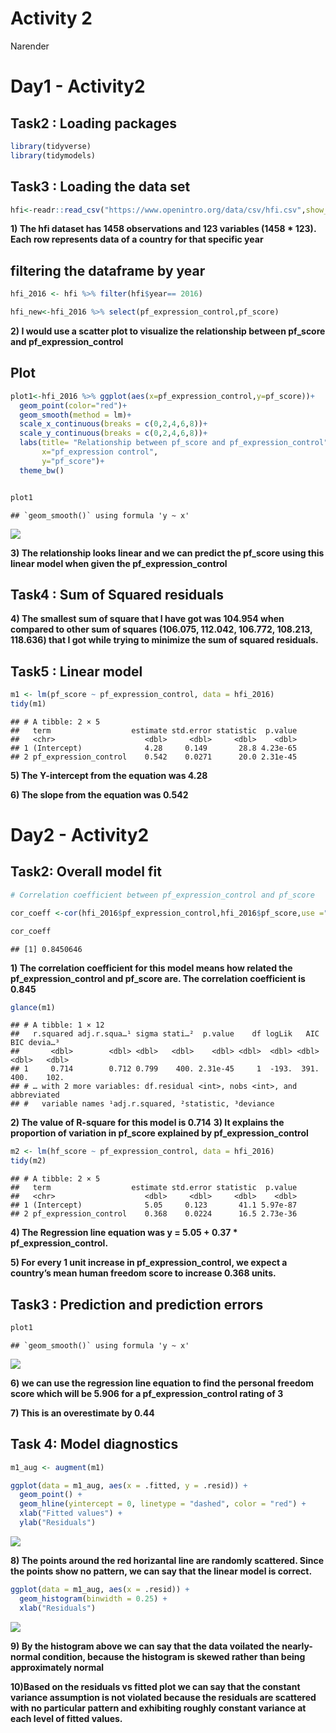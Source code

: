 Activity 2
================
Narender

# Day1 - Activity2

## Task2 : Loading packages

``` r
library(tidyverse)
library(tidymodels)
```

## Task3 : Loading the data set

``` r
hfi<-readr::read_csv("https://www.openintro.org/data/csv/hfi.csv",show_col_types = FALSE)
```

**1) The hfi dataset has 1458 observations and 123 variables (1458 \*
123). Each row represents data of a country for that specific year**

## filtering the dataframe by year

``` r
hfi_2016 <- hfi %>% filter(hfi$year== 2016)

hfi_new<-hfi_2016 %>% select(pf_expression_control,pf_score)
```

**2) I would use a scatter plot to visualize the relationship between
pf\_score and pf\_expression\_control**

## Plot

``` r
plot1<-hfi_2016 %>% ggplot(aes(x=pf_expression_control,y=pf_score))+
  geom_point(color="red")+
  geom_smooth(method = lm)+
  scale_x_continuous(breaks = c(0,2,4,6,8))+
  scale_y_continuous(breaks = c(0,2,4,6,8))+
  labs(title= "Relationship between pf_score and pf_expression_control",
       x="pf_expression control",
       y="pf_score")+
  theme_bw()


plot1
```

    ## `geom_smooth()` using formula 'y ~ x'

![](activity02-day01_files/figure-gfm/unnamed-chunk-5-1.png)<!-- -->

**3) The relationship looks linear and we can predict the pf\_score
using this linear model when given the pf\_expression\_control**

## Task4 : Sum of Squared residuals

**4) The smallest sum of square that I have got was 104.954 when
compared to other sum of squares (106.075, 112.042, 106.772, 108.213,
118.636) that I got while trying to minimize the sum of squared
residuals.**

## Task5 : Linear model

``` r
m1 <- lm(pf_score ~ pf_expression_control, data = hfi_2016)
tidy(m1)
```

    ## # A tibble: 2 × 5
    ##   term                  estimate std.error statistic  p.value
    ##   <chr>                    <dbl>     <dbl>     <dbl>    <dbl>
    ## 1 (Intercept)              4.28     0.149       28.8 4.23e-65
    ## 2 pf_expression_control    0.542    0.0271      20.0 2.31e-45

**5) The Y-intercept from the equation was 4.28**

**6) The slope from the equation was 0.542**

# Day2 - Activity2

## Task2: Overall model fit

``` r
# Correlation coefficient between pf_expression_control and pf_score

cor_coeff <-cor(hfi_2016$pf_expression_control,hfi_2016$pf_score,use ="everything",method = c("pearson","kendall","spearman"))

cor_coeff
```

    ## [1] 0.8450646

**1) The correlation coefficient for this model means how related the
pf\_expression\_control and pf\_score are. The correlation coefficient
is 0.845**

``` r
glance(m1)
```

    ## # A tibble: 1 × 12
    ##   r.squared adj.r.squa…¹ sigma stati…²  p.value    df logLik   AIC   BIC devia…³
    ##       <dbl>        <dbl> <dbl>   <dbl>    <dbl> <dbl>  <dbl> <dbl> <dbl>   <dbl>
    ## 1     0.714        0.712 0.799    400. 2.31e-45     1  -193.  391.  400.    102.
    ## # … with 2 more variables: df.residual <int>, nobs <int>, and abbreviated
    ## #   variable names ¹​adj.r.squared, ²​statistic, ³​deviance

**2) The value of R-square for this model is 0.714** **3) It explains
the proportion of variation in pf\_score explained by
pf\_expression\_control**

``` r
m2 <- lm(hf_score ~ pf_expression_control, data = hfi_2016)
tidy(m2)
```

    ## # A tibble: 2 × 5
    ##   term                  estimate std.error statistic  p.value
    ##   <chr>                    <dbl>     <dbl>     <dbl>    <dbl>
    ## 1 (Intercept)              5.05     0.123       41.1 5.97e-87
    ## 2 pf_expression_control    0.368    0.0224      16.5 2.73e-36

**4) The Regression line equation was y = 5.05 + 0.37 \*
pf\_expression\_control.**

**5) For every 1 unit increase in pf\_expression\_control, we expect a
country’s mean human freedom score to increase 0.368 units.**

## Task3 : Prediction and prediction errors

``` r
plot1
```

    ## `geom_smooth()` using formula 'y ~ x'

![](activity02-day01_files/figure-gfm/unnamed-chunk-10-1.png)<!-- -->

**6) we can use the regression line equation to find the personal
freedom score which will be 5.906 for a pf\_expression\_control rating
of 3**

**7) This is an overestimate by 0.44**

## Task 4: Model diagnostics

``` r
m1_aug <- augment(m1)
```

``` r
ggplot(data = m1_aug, aes(x = .fitted, y = .resid)) +
  geom_point() +
  geom_hline(yintercept = 0, linetype = "dashed", color = "red") +
  xlab("Fitted values") +
  ylab("Residuals")
```

![](activity02-day01_files/figure-gfm/unnamed-chunk-12-1.png)<!-- -->

**8) The points around the red horizantal line are randomly scattered.
Since the points show no pattern, we can say that the linear model is
correct.**

``` r
ggplot(data = m1_aug, aes(x = .resid)) +
  geom_histogram(binwidth = 0.25) +
  xlab("Residuals")
```

![](activity02-day01_files/figure-gfm/unnamed-chunk-13-1.png)<!-- -->

**9) By the histogram above we can say that the data voilated the
nearly-normal condition, because the histogram is skewed rather than
being approximately normal**

**10)Based on the residuals vs fitted plot we can say that the constant
variance assumption is not violated because the residuals are scattered
with no particular pattern and exhibiting roughly constant variance at
each level of fitted values.**

